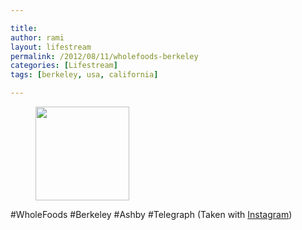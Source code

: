 ```yaml
---

title:
author: rami
layout: lifestream 
permalink: /2012/08/11/wholefoods-berkeley
categories: [Lifestream]
tags: [berkeley, usa, california]

---
```


<div id='gallery-6' class='gallery galleryid-2021 gallery-columns-3 gallery-size-thumbnail'>
  <figure class='gallery-item'> 
  
  <div class='gallery-icon landscape'>
    <a href='http://139.59.20.41/2012/08/11/wholefoods-berkeley-ashby-telegraph-taken/attachment/2022/'><img width="150" height="150" src="http://139.59.20.41/wp-content/uploads/2012/08/tumblr_m8kl6kbsAk1qb4qlko1_1280-150x150.jpg" class="attachment-thumbnail size-thumbnail" alt="" srcset="http://139.59.20.41/wp-content/uploads/2012/08/tumblr_m8kl6kbsAk1qb4qlko1_1280-150x150.jpg 150w, http://139.59.20.41/wp-content/uploads/2012/08/tumblr_m8kl6kbsAk1qb4qlko1_1280-300x300.jpg 300w, http://139.59.20.41/wp-content/uploads/2012/08/tumblr_m8kl6kbsAk1qb4qlko1_1280-100x100.jpg 100w, http://139.59.20.41/wp-content/uploads/2012/08/tumblr_m8kl6kbsAk1qb4qlko1_1280.jpg 612w" sizes="100vw" /></a>
  </div></figure>
</div>

#WholeFoods #Berkeley #Ashby #Telegraph (Taken with [Instagram](http://instagram.com))
